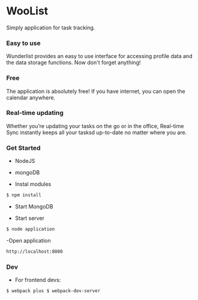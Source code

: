 # WooList

Simply application for task tracking.

### Easy to use
Wunderlist provides an easy to use interface for accessing profile data and the data storage functions. Now don't forget anything!

### Free
The application is absolutely free! If you have internet, you can open the calendar anywhere.

### Real-time updating
Whether you’re updating your tasks on the go or in the office, Real-time Sync instantly keeps all your tasksd up-to-date no matter where you are.

### Get Started

- NodeJS
- mongoDB

- Instal modules
```sh
$ npm install
```

- Start MongoDB

- Start server
```sh
$ node application
```

-Open application
```sh
http://localhost:8080
```


### Dev

- For frontend devs:

```sh
$ webpack plus $ webpack-dev-server
```
